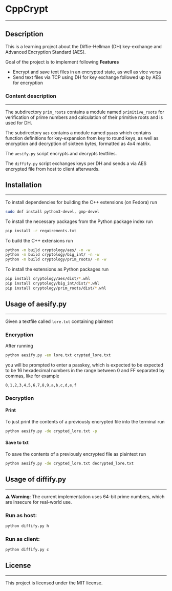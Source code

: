# CppCrypt

---

## Description

This is a learning project about the Diffie-Hellman (DH) key-exchange and Advanced Encryption Standard (AES).

Goal of the project is to implement following **Features**
- Encrypt and save text files in an encrypted state, as well as vice versa
- Send text files via TCP using DH for key exchange followed up by AES for encryption

### Content description

---

The subdirectory `prim_roots` contains a module named `primitive_roots` for verification of prime numbers and calculation of their primitive roots and is used for DH.

The subdirectory `aes` contains a module named `pyaes` which contains function definitions for key-expansion from key to round keys, as well as encryption and decryption of sixteen bytes, formatted as 4x4 matrix.

The `aesify.py` script encrypts and decrypts textfiles.

The `diffify.py` script exchanges keys per DH and sends a via AES encrypted file from host to client afterwards.

## Installation

--- 
To install dependencies for building the C++ extensions (on Fedora) run

```bash 
sudo dnf install python3-devel, gmp-devel
```

To install the necessary packages from the Python package index run

```bash
pip install -r requirements.txt
```

To build the C++ extensions run

```bash
python -m build cryptology/aes/ -n -w
python -m build cryptology/big_int/ -n -w
python -m build cryptology/prim_roots/ -n -w
```

To install the extensions as Python packages run

```bash
pip install cryptology/aes/dist/*.whl
pip install cryptology/big_int/dist/*.whl
pip install cryptology/prim_roots/dist/*.whl
```

## Usage of aesify.py

---

Given a textfile called `lore.txt` containing plaintext

### Encryption

After running 

```bash
python aesify.py -en lore.txt crypted_lore.txt 
```

you will be prompted to enter a passkey, which is expected to be expected to be 16 hexadecimal numbers in the range between 0 and FF separated by commas, like for example 

```plaintext
0,1,2,3,4,5,6,7,8,9,a,b,c,d,e,f
```

### Decryption

#### Print

To just print the contents of a previously encrypted file into the terminal run

```bash
python aesify.py -de crypted_lore.txt -p
```

#### Save to txt

To save the contents of a previously encrypted file as plaintext run

```bash
python aesify.py -de crypted_lore.txt decrypted_lore.txt
```

## Usage of diffify.py

---

**⚠ Warning**: The current implementation uses 64-bit prime numbers, which are insecure for real-world use.

### Run as host:

```bash
python diffify.py h
```

### Run as client:

```bash
python diffify.py c
```

## License 

---

This project is licensed under the MIT license.
